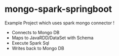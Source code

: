 # mongo-spark-springboot
Example Project which uses spark mongo connector !

- Connects to Mongo DB
- Maps to JavaRDD/DataSet with Schema
- Execute Spark Sql
- Writes back to Mongo DB
